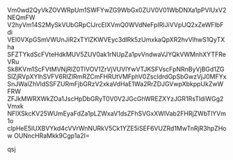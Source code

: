 Vm0wd2QyVkZOVWRpUm1SWFYwZG9WbGx0ZUV0V01WbDNXa1pPVlUxV2NEQmFW
V2hyVm14S2MySkVUbGRpClJrcElXVmQ0WVdNeFpIRlJiVVpUQ2xZeWFIbFdi
VEI0VXpGSmVWUnJiR2xTYlZKWVEyc3dlRk5zUmxkaQpXR2hvVlhwS1QyTXha
SFZTYkdScFVteHdkMUV5ZUV0ak1rNUpZa1pvVndwaVJYQkVWMnhXYTFReVRu
Sk8KVm1ScFVtMVNjRlZ0TlVOV1ZrVjVUVlYwVTJKSFVscFpNRnByVjBGd1ZG
SlZjRVpXYlhSVFV6RlZlRmRZCmFHRUtVMFphV0ZscldrdGpSbGwzVjJ0MFYx
SnJWalZhVldSSFZURmFjbGRzV2xkaVdHaE1Wa2RrZDJGVwpXbkppUkZwWFRW
ZFJkMWRXWkZOa1JscHpDbGRyT0V0V2JGcGhWREZXYzJGR1RsTldiWGg2Vmxk
NFlXSkcKV25WUmEyaFdZa1pLZWxaV1dsZFhSVGxXWlVab2FHRjZWbTlYVm1o
clpHeE5lUXBVYkd4cVVrWnNURkV5Ck1YZE5iSEF6VUZRd1MwTnRjR3hpZHow
OUNncHRaMkk9Cgp1a2I=

qsj
